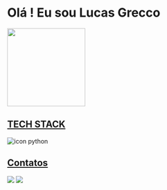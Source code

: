 <h1>Olá ! Eu sou Lucas Grecco</h1>
<div>
  <a href="https://github.com/lucvs07">
  <img height="180em" src="https://github-readme-stats.vercel.app/api/top-langs/?username=lucvs07&layout=compact&langs_count=7&theme=nord"/>
</div>
    
<h2>TECH STACK</h2>
  <div style="display: inline-block">
    <img align="center" alt="icon python" src="https://img.shields.io/badge/Python-3f76a5?style=for-the-badge&logo=python&logoColor=FFD43B" />
  </div>
  
<h2>Contatos</h2>
<div>
  <a href = "mailto:lucas.rgrecco@gmail.com"><img src="https://img.shields.io/badge/Gmail-D14836?style=for-the-badge&logo=gmail&logoColor=white" target="_blank"></a>
  <a href="https://www.linkedin.com/in/lucas-rodrigues-grecco-689b08216/" target="_blank"><img src="https://img.shields.io/badge/-LinkedIn-%230077B5?style=for-the-badge&logo=linkedin&logoColor=white" target="_blank"></a> 
</div>
